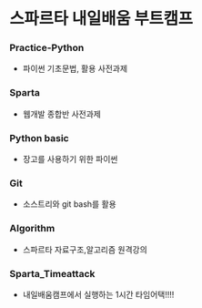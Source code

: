# 스파르타 내일배움 부트캠프
### Practice-Python 
- 파이썬 기초문법, 활용 사전과제
### Sparta
- 웹개발 종합반 사전과제
### Python basic
- 장고를 사용하기 위한 파이썬
### Git
- 소스트리와 git bash를 활용
### Algorithm 
- 스파르타 자료구조,알고리즘 원격강의
### Sparta_Timeattack
- 내일배움캠프에서 실행하는 1시간 타임어택!!!!
